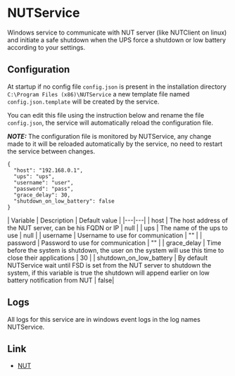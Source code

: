 # NUTService
Windows service to communicate with NUT server (like NUTClient on linux) and initiate a safe shutdown when the UPS force a shutdown or low battery according to your settings.

## Configuration
At startup if no config file `config.json` is present in the installation directory `C:\Program Files (x86)\NUTService` a new template file named `config.json.template` will be created by the service.

You can edit this file using the instruction below and rename the file `config.json`, the service will automatically reload the configuration file.

**_NOTE:_** The configuration file is monitored by NUTService, any change made to it will be reloaded automatically by the service, no need to restart the service between changes.

```
{
  "host": "192.168.0.1",  
  "ups": "ups",
  "username": "user",
  "password": "pass",
  "grace_delay": 30,
  "shutdown_on_low_battery": false
}
```

| Variable | Description | Default value |
|---|---|
| host | The host address of the NUT server, can be his FQDN or IP | null |
| ups | The name of the ups to use | null |
| username | Username to use for communication | "" |
| password | Password to use for communication | "" |
| grace_delay | Time before the system is shutdown, the user on the system will use this time to close their applications | 30 |
| shutdown_on_low_battery | By default NUTService wait until FSD is set from the NUT server to shutdown the system, if this variable is true the shutdown will append earlier on low battery notification from NUT | false|

## Logs
All logs for this service are in windows event logs in the log names NUTService.

## Link
- [NUT](https://networkupstools.org/)
